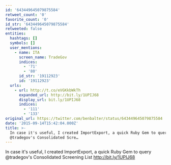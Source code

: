 ```yaml
---
id: '643449645079875584'
retweet_count: '0'
favorite_count: '0'
id_str: '643449645079875584'
retweeted: false
entities:
  hashtags: []
  symbols: []
  user_mentions:
    - name: ITA
      screen_name: TradeGov
      indices:
        - '71'
        - '80'
      id_str: '19112923'
      id: '19112923'
  urls:
    - url: http://t.co/eVGKkbWkTh
      expanded_url: http://bit.ly/1UPIJ68
      display_url: bit.ly/1UPIJ68
      indices:
        - '111'
        - '133'
original_url: https://twitter.com/benbalter/status/643449645079875584
date: '2015-09-14T15:42:04.000Z'
title: >-
  In case it's useful, I created ImportExport, a quick Ruby Gem to query
  @tradegov's Consolidated Scre…
---
```


In case it's useful, I created ImportExport, a quick Ruby Gem to query @tradegov's Consolidated Screening List http://bit.ly/1UPIJ68